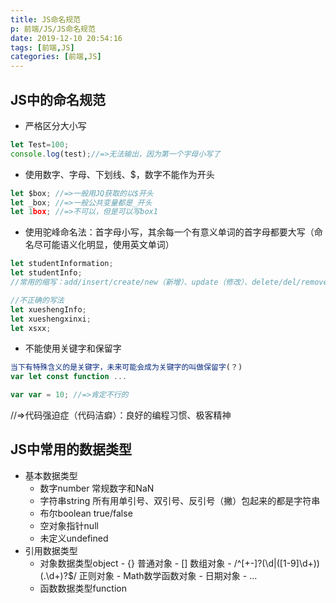```yaml
---
title: JS命名规范
p: 前端/JS/JS命名规范
date: 2019-12-10 20:54:16
tags: [前端,JS]
categories: [前端,JS]
---
```


## JS中的命名规范

- 严格区分大小写

```js
let Test=100;
console.log(test);//=>无法输出，因为第一个字母小写了
```

- 使用数字、字母、下划线、$，数字不能作为开头

```js
let $box; //=>一般用JQ获取的以$开头
let _box; //=>一般公共变量都是_开头
let 1box; //=>不可以，但是可以写box1
```

- 使用驼峰命名法：首字母小写，其余每一个有意义单词的首字母都要大写（命名尽可能语义化明显，使用英文单词）

```js
let studentInformation;
let studentInfo;
//常用的缩写：add/insert/create/new（新增）、update（修改）、delete/del/remove/rm（删除）、sel/select/query/get（查询）、info（信息）...

//不正确的写法
let xueshengInfo;
let xueshengxinxi;
let xsxx;
```

- 不能使用关键字和保留字

```js
当下有特殊含义的是关键字，未来可能会成为关键字的叫做保留字(？)
var let const function ...

var var = 10; //=>肯定不行的
```

//=>代码强迫症（代码洁癖）：良好的编程习惯、极客精神

## JS中常用的数据类型

- 基本数据类型
  - 数字number
    常规数字和NaN
  - 字符串string
    所有用单引号、双引号、反引号（撇）包起来的都是字符串
  - 布尔boolean
    true/false
  - 空对象指针null
  - 未定义undefined
- 引用数据类型
  - 对象数据类型object
        - {} 普通对象
        - [] 数组对象
        - /^[+-]?(\d|([1-9]\d+))(\.\d+)?$/ 正则对象
        - Math数学函数对象
        - 日期对象
        - ...
  - 函数数据类型function
